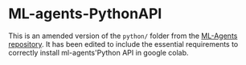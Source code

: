 # ML-agents-PythonAPI
This is an amended version of the `python/` folder from the [ML-Agents repository](https://github.com/Unity-Technologies/ml-agents).  It has been edited to include the essential requirements to correctly install ml-agents'Python API in google colab.

